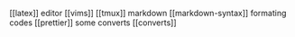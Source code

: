 [[latex]]
editor [[vims]]
[[tmux]]
markdown [[markdown-syntax]]
formating codes [[prettier]]
some converts [[converts]]